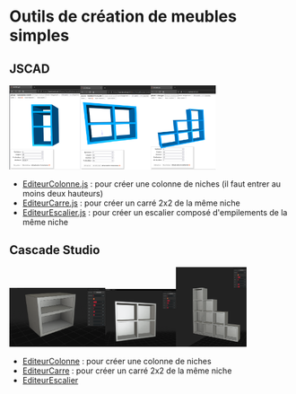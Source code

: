 # Outils de création de meubles simples
## JSCAD
<img src="https://github.com/gilboonet/gilboonet.github.io/blob/master/img/captureColonne.png" height="25%" width="25%"><img src="https://github.com/gilboonet/gilboonet.github.io/blob/master/img/captureCarre.png" height="25%" width="25%"><img src="https://github.com/gilboonet/gilboonet.github.io/blob/master/img/captureEscalier.png" height="23%" width="23%">

- [EditeurColonne.js](https://openjscad.xyz/#https://raw.githubusercontent.com/gilboonet/gilboonet.github.io/master/outils/editeurColonne.js) : pour créer une colonne de niches (il faut entrer au moins deux hauteurs)
- [EditeurCarre.js](https://openjscad.xyz/#https://raw.githubusercontent.com/gilboonet/gilboonet.github.io/master/outils/editeurCarre.js) : pour créer un carré 2x2 de la même niche
- [EditeurEscalier.js](https://openjscad.xyz/#https://raw.githubusercontent.com/gilboonet/gilboonet.github.io/master/outils/editeurEscalier.js) : pour créer un escalier composé d'empilements de la même niche
## Cascade Studio
<img src="https://github.com/gilboonet/gilboonet.github.io/blob/master/img/CaptureColonneCS.png" height="34%" width="34%"><img src="https://github.com/gilboonet/gilboonet.github.io/blob/master/img/captureCarreCS.png" height="25%" width="25%"><img src="https://github.com/gilboonet/gilboonet.github.io/blob/master/img/captureEscalierCS.png" height="25%" width="25%">


- [EditeurColonne](https://zalo.github.io/CascadeStudio/?code=jZJda8IwFIav119x7ppinNVtV527mBYcSB3orkovuprYQJaWmMJg%2BN93kuhW9imEkI%2F3yXnPORmNYLZarrIshXkK2cNska6DQDIDrAWAKayl2DJNIEzbkMINhTGOmAIv5Z65XRwlDpCN2vWBZal3iFyheBJbqE%2BdoFY3vA894v5XyIVyWF12BrE8uDiS4SIOPfITRXu68Zm6Seg0%2F%2BquztRd%2F6ELCsyLd6oyolGgRFUzIinUFFqKjYjgLQCwefNGbTHv%2B%2BaV4I2VYEX8lcLzjS7VXpaGkTy24Gji54J6ZMgs5eYa58jBmplOK5gLzplmqmLERqGQqwLvD77gGb5%2B9IVtpq4BeYzv2gY6j76f9aYxpUTxUQBDZyAJeKOJFQiYjhMQt05wKZnamRr3g0FkcxScOFAUcId1sUfgYj8prAzJM%2FolRxw%2BJFr55k%2F0%2FUVF5F77dOgXg5P2wyrAAdO2Zl9Y9yyZ%2FZ9VKRmx%2Fz6Lknc%3D&gui=bZAxD4IwEIX%2Fy80NaaEsXRwMiYMaw%2BBiHJpyAoNAKMTB%2BN%2B9UkACTu8u3%2Bu9u77B1M%2BmrrDqzvqJoMBoa3SG1xJfwOCEtkjRguKBmLtUVzlZbzzggoV3BnttCtyB6toeGaQ6K3t6EvGpnh6EnElO%2FqTRpbXYt6DkoptsggnnOghQInY6BxIYCAdFs0g3JKRVnWxA5EG0AdIDuQZH3ebDii5pbBaHeNOlrR91lc2%2BX7%2BxJg2o2MnqTDea%2FmEM%2BZtAs2NfrfDnCw%3D%3D#) : pour créer une colonne de niches
- [EditeurCarre](https://zalo.github.io/CascadeStudio/?code=lZJNa8MwDIbv%2BRW61QGFOAk7jR22NtDBMKPdTqWHLFWagOcEN4HB2H%2BfbHdQyrqPQ0Rk6XnzSk6awvx2tSphUYK6ny%2FLdRRpGoEGALiBte52ZAXMymGGfHLFIXMvmURoKn0gdLmMrz2le7M%2FpR4qu2eu4Oacn0x%2BSw22b06pR85%2Fp9pqGk%2BpJeezQFygomYy9dj1BkxXtyQ0QoswIA8bw3sE4GSb3uxY9q5%2FE1xxLUyGkuHzJ1uZg65GEhvpwDQPcYsBSchRPrYcYw9bGidrYNE1DVkyNQn3FYSN2XL9I2xcSZY%2FGuM1oh8Q%2FXK8wzC1ys5NuObEG5Fs4geBL4X8XEGG1uQ4xx8kissm%2FiHltV5petHkLrKuNAn3Xz0bviOxURJVhipHVWy5%2FRM%3D&gui=bZA9D4JADIb%2FS%2BeLuePD4RYHQ%2BKgxjC4GIcGqjIIhIM4GP%2B7PQ8QOae2ed72bfuErLrXVUllu8c7gYYMTYY5HQt6gIAdmVtKBrRcqLFKsbyy9CQXUongLGCN2Y1WoNumIwEp5kXHLaEc8qEhkCKSrE9qLIyhrgEdTapBpoSyqo0CrWIbR0MGHyJB8yyOHgl4VRs8EDoQeiByIJqDLTbXz4rWqS8mhzjRoakuVZmPum%2FtSZMadGzD7Ew7mv%2FQm%2Fx14NlLl3l4g13Lr45d9nvD6w0%3D#) : pour créer un carré 2x2 de la même niche
- [EditeurEscalier](https://zalo.github.io/CascadeStudio/?code=hVFda8IwFH3vr7hvphrX6tiT28u04EDqwO1JfKg1tZEsLbGFgfjfd5Io1DEZhCT33nPux7lRRNPlYpmmCc0SSt%2Bm82QVBEo0JGoieqGVkjthWC%2Bpe5yeOI1wYk5Fpo7CWXE4cXhV6X0Hv8jMHoxHYMex5fxJqk1VdEjvMP8nlVnbdEhzmD1PwLlH0tubcdKtrXNnnKBodd7ISpOWeSlYzUlxKjk0CekUENmERaV3SPhafV%2FjYPqQhv%2FDZPqoskawdWyJ0djfG%2B4pQ2FZ7i5xh45sRNMaTTNZFMIInQtmq3Ba6w3i5yCIIps%2FRf5LZxCMO%2Bm5k8W1eFEJIKfU8FJdweGW5B0eZeBcbyZBURlmbQk7nuB5hmKDEX6DQXgi9HZFHDziAITEY8OIoveHuj2W7HZuRX2SaK1%2FwNydln917Kc%2FY0Jb4Uu0WyXssvJMCWb386mxDWaA%2BwE%3D&gui=ZY87D8IwDIT%2Fi%2Beoctp0ycKAkDpAhTqwIIaQhrZDH%2BpDDIj%2FTkxIBWS6sz%2BfdH6A7tuh70w356o1IEGrSavSnBpzBwYHM9WFmUBixNepUF1lT88YIWfxhcFW6dpsQM7jYhgUqmwWG0nQex%2BIkQm097sBZEriAWec9ns1Vi5H7ivFkfBx7G8g7fh2Ac7QwQzXgp7wD%2BEBiUHylDQgiX2aJADCAREAtcyuPbl%2Fml9BCpKfn58v)

